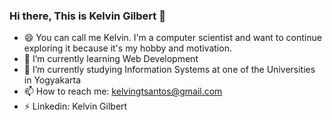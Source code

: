 ### Hi there, This is Kelvin Gilbert 👋

- 😄 You can call me Kelvin. I'm a computer scientist and want to continue exploring it because it's my hobby and motivation.
- 🌱 I’m currently learning Web Development
- 🌱 I’m currently studying Information Systems at one of the Universities in Yogyakarta
- 📫 How to reach me: kelvingtsantos@gmail.com
- ⚡ Linkedin: Kelvin Gilbert

